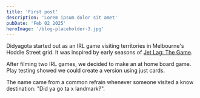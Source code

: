 ```yaml
---
title: 'First post'
description: 'Lorem ipsum dolor sit amet'
pubDate: 'Feb 02 2025'
heroImage: '/blog-placeholder-3.jpg'
---
```


Didyagota started out as an IRL game visiting territories in Melbourne's Hoddle Street grid.  It was inspired by early seasons of [Jet Lag: The Game](https://nebula.tv/jetlag).

After filming two IRL games, we decided to make an at home board game.  Play testing showed we could create a version using just cards.  

The name came from a common refrain whenever someone visited a know destination: "Did ya go ta x landmark?".